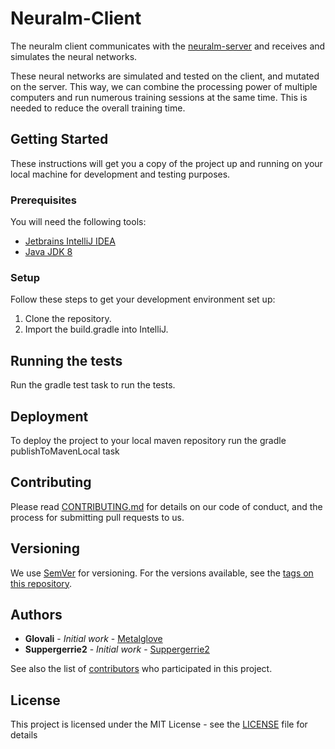 # Neuralm-Client

The neuralm client communicates with the [neuralm-server](https://github.com/neuralm/Neuralm-Server) and receives and simulates the neural networks.

These neural networks are simulated and tested on the client, and mutated on the server. This way, we can combine the processing power of multiple computers and run numerous training sessions at the same time.
This is needed to reduce the overall training time.

## Getting Started

These instructions will get you a copy of the project up and running on your local machine for development and testing purposes.

### Prerequisites
You will need the following tools:

* [Jetbrains IntelliJ IDEA](https://www.jetbrains.com/idea/)
* [Java JDK 8](https://www.oracle.com/technetwork/java/javase/downloads/index.html)

### Setup
Follow these steps to get your development environment set up:

  1. Clone the repository.
  2. Import the build.gradle into IntelliJ.

## Running the tests
Run the gradle test task to run the tests.

## Deployment
To deploy the project to your local maven repository run the gradle publishToMavenLocal task 

## Contributing

Please read [CONTRIBUTING.md](CONTRIBUTING.md) for details on our code of conduct, and the process for submitting pull requests to us.

## Versioning

We use [SemVer](http://semver.org/) for versioning. For the versions available, see the [tags on this repository](https://github.com/neuralm/Neuralm-Java-Client/tags). 

## Authors

* **Glovali** - *Initial work* - [Metalglove](https://github.com/metalglove)
* **Suppergerrie2** - *Initial work* - [Suppergerrie2](https://github.com/suppergerrie2)

See also the list of [contributors](https://github.com/neuralm/Neuralm-Java-Client/contributors) who participated in this project.

## License

This project is licensed under the MIT License - see the [LICENSE](LICENSE) file for details
